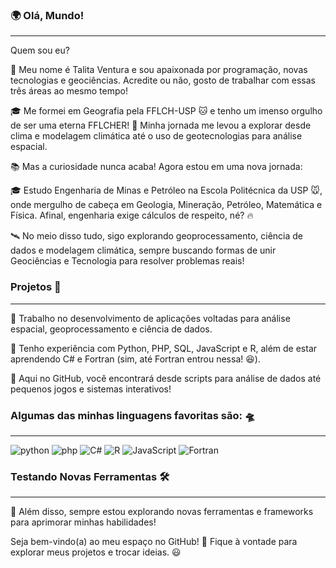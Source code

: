 ### 🌍 Olá, Mundo!
---------------------------------------------------------------------------------------------------------------------------------------
Quem sou eu?

👋 Meu nome é Talita Ventura e sou apaixonada por programação, novas tecnologias e geociências. Acredite ou não, gosto de trabalhar com essas três áreas ao mesmo tempo!

🎓 Me formei em Geografia pela FFLCH-USP 🐱 e tenho um imenso orgulho de ser uma eterna FFLCHER! 💙 Minha jornada me levou a explorar desde clima e modelagem climática até o uso de geotecnologias para análise espacial.

📚 Mas a curiosidade nunca acaba! Agora estou em uma nova jornada:

🎓 Estudo Engenharia de Minas e Petróleo na Escola Politécnica da USP 🐭, onde mergulho de cabeça em Geologia, Mineração, Petróleo, Matemática e Física. Afinal, engenharia exige cálculos de respeito, né? 🔥

🛰️ No meio disso tudo, sigo explorando geoprocessamento, ciência de dados e modelagem climática, sempre buscando formas de unir Geociências e Tecnologia para resolver problemas reais!

### Projetos 🚀
---------------------------------------------------------------------------------------------------------------------------------------
🔹 Trabalho no desenvolvimento de aplicações voltadas para análise espacial, geoprocessamento e ciência de dados.

🔹 Tenho experiência com Python, PHP, SQL, JavaScript e R, além de estar aprendendo C# e Fortran (sim, até Fortran entrou nessa! 😆).

🔹 Aqui no GitHub, você encontrará desde scripts para análise de dados até pequenos jogos e sistemas interativos!

### Algumas das minhas linguagens favoritas são: 🛸
---------------------------------------------------------------------------------------------------------------------------------------
![python](https://img.shields.io/badge/Python-3776AB?style=for-the-badge&logo=python&logoColor=white) ![php](https://img.shields.io/badge/PHP-777BB4?style=for-the-badge&logo=php&logoColor=white) ![C#](https://img.shields.io/badge/C%23-239120?style=for-the-badge&logo=c-sharp&logoColor=white
) ![R](https://img.shields.io/badge/R-276DC3?style=for-the-badge&logo=r&logoColor=white) ![JavaScript](https://img.shields.io/badge/JavaScript-F7DF1E?style=for-the-badge&logo=javascript&logoColor=black) ![Fortran](https://img.shields.io/badge/Fortran-%23734F96.svg?style=for-the-badge&logo=fortran&logoColor=white)

### Testando Novas Ferramentas  🛠️
---------------------------------------------------------------------------------------------------------------------------------------
📌 Além disso, sempre estou explorando novas ferramentas e frameworks para aprimorar minhas habilidades!

Seja bem-vindo(a) ao meu espaço no GitHub! 🚀 Fique à vontade para explorar meus projetos e trocar ideias. 😃

